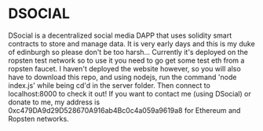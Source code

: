 # DSOCIAL
DSocial is a decentralized social media DAPP that uses solidity smart contracts to store and manage data. It is very early days and this is my duke of edinburgh so please don't be too harsh... Currently it's deployed on the ropsten test network so to use it you need to go get some test eth from a ropsten faucet. I haven't deployed the website however, so you will also have to download this repo, and using nodejs, run the command 'node index.js' while being cd'd in the server folder. Then connect to localhost:8000 to check it out! If you want to contact me (using DSocial) or donate to me, my address is 0xc479DA9d29D528670A916ab4Bc0c4a059a9619a8 for Ethereum and Ropsten networks.
